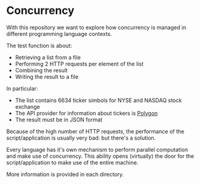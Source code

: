 # Concurrency

With this repository we want to explore how concurrency is managed in different programming language contexts.

The test function is about:

* Retrieving a list from a file
* Performing 2 HTTP requests per element of the list
* Combining the result
* Writing the result to a file


In particular:
* The list contains 6634 ticker simbols for NYSE and NASDAQ stock exchange
* The API provider for information about tickers is [Polygon](Polygon.io)
* The result must be in JSON format

Because of the high number of HTTP requests, the performance of the script/application is usually very bad: but there's a solution.

Every language has it's own mechanism to perform parallel computation and make use of concurrency. This ability opens (virtually) the door for the script/application to make use of the entire machine.

More information is provided in each directory.
